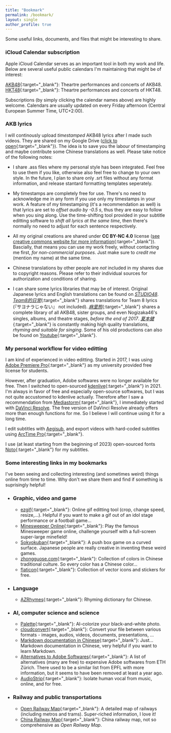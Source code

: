 ```yaml
---
title: "Bookmark"
permalink: /bookmark/
layout: single
author_profile: true
---
```


Some useful links, documents, and files that might be interesting to share.  

### iCloud Calendar subscription

Apple iCloud Calendar serves as an important tool in both my work and life. Below are several useful public calendars I'm maintaining that might be of interest:  

[AKB48](webcal://p103-caldav.icloud.com/published/2/MjA1MjQ3NjAwNDAyMDUyNJHuBm4JvFsW9O5xhZKJaN-GNTNhgzMJxGeVWJ9p-4g1sgAOE2zlE5BUeUfoewECPQjZNGy4ViS-zfdT3BkUyao){:target="_blank"}: Theartre performances and concerts of AKB48.  
[HKT48](webcal://p103-caldav.icloud.com/published/2/MjA1MjQ3NjAwNDAyMDUyNJHuBm4JvFsW9O5xhZKJaN-GGyoCNUTEWTsrAXR1jBUNtvVC4FxIv_9ioZsAlKUVeZ3R72HgRaM9Jv9ZVooX0jc){:target="_blank"}: Theartre performances and concerts of HKT48.  

Subscriptions (by simply clicking the calendar names above) are highly welcome. Calendars are usually updated on every Friday afternoon (Central European Summer Time, UTC+2:00).  


### AKB lyrics

I will continously upload *timestamped* AKB48 lyrics after I made such videos. They are shared on my Google Drive ([click to open](https://drive.google.com/drive/folders/184L-G8E8vNPVBktQ3GgfZHFwhYWGTv-j?usp=sharing){:target="_blank"}). The idea is to save you the labour of timestamping and maybe contribute some Chinese translations as well. Please take notice of the following notes:  

* I share .ass files where my personal style has been integrated. Feel free to use them if you like, otherwise also feel free to change to your own style. In the future, I plan to share only .srt files without any format information, and release stantard formatting templates seperately. 

* My timestamps are completely free for use. There's no need to acknowledge me in any form if you use only my timestamps in your work. A feature of my timestamping (it's a recommendation as well) is that lyrics are set to *offset audio by -0.5 s*, thus they are easy to follow when you sing along. Use the time-shifting tool provided in your subtitle editting software to *shift all lyrics at the same time*, then there's normally no need to adjust for each sentence respectively.  

* All my original creations are shared under **CC BY-NC 4.0** license ([see creative commons website for more information](https://creativecommons.org/licenses/by-nc/4.0/){:target="_blank"}). Bascially, that means you can use my work freely, without contacting me first, *for non-commercial purposes*. Just make sure to *credit me* (mention my name) at the same time.  

* Chinese translations by other people are *not* included in my shares due to copyright reasons. Please refer to their individual sources for authorization and conditions of sharing.  

* I can share some lyrics libraries that may be of interest. Original Japanese lyrics and English translations can be found on [*STUDIO48*](http://stage48.net/studio48/lyricsindex.html). [*Team8的日常*](https://www.bilibili.com/read/cv6000223){:target="_blank"} shares translations for Team 8 lyrics (『サヨナラじゃない』 not included). [*麻里熊*](https://www.douban.com/doulist/1783038/){:target="_blank"} shares a complete library of all AKB48, sister groups, and even Nogizaka46's singles, albums, and theatre stages, *before the end of 2017*. [*夏本健*](https://weibo.com/u/5019394712){:target="_blank"} is constantly making high quality translations, *rhyming and suitable for singing*. Some of his old productions can also be found on [Youtube](https://www.youtube.com/@AKBchinese/videos){:target="_blank"}.   


### My personal workflow for video editting

I am kind of experienced in video editting. Started in 2017, I was using [Adobe Premiere Pro](https://www.adobe.com/products/premiere.html){:target="_blank"} as my university provided free license for students.  

However, after graduation, Adobe softwares were no longer available for free. Then I switched to open-sourced [kdenlive](https://kdenlive.org/en/){:target="_blank"} in 2021. I'm always in favor of free and especially open-source softwares, but I was not quite accustomed to kdenlive actually. Therefore after I saw a recommendation from [Mediastorm](https://space.bilibili.com/946974){:target="_blank"}, I immediately started with [DaVinci Resolve](https://www.blackmagicdesign.com/products/davinciresolve). The free version of DaVinci Resolve already offers more than enough functions for me. So I believe I will continue using it for a long time.  

I edit subtitles with [Aegisub](https://aegisite.vercel.app/), and export videos with hard-coded subtitles using [ArcTime Pro](https://arctime.org/){:target="_blank"}.  

I use (at least starting from the beginning of 2023) open-sourced fonts [Noto](https://fonts.google.com/noto){:target="_blank"} for my subtitles.  


### Some interesting links in my bookmarks

I've been seeing and collecting interesting (and sometimes weird) things online from time to time. Why don't we share them and find if something is suprisingly helpful!  

* ### Graphic, video and game

  * [ezgif](https://ezgif.com/){:target="_blank"}: Online gif editting tool (crop, change speed, resize,...). Helpful if you want to make a gif out of an idol stage performance or a football game...  
  * [Minesweeper Online](http://www.minesweeper.cn/){:target="_blank"}: Play the famous Minesweeper game online, challenge yourself with a full-screen super-large minefield!  
  * [Sokyokuban](https://sokyokuban.com/#0){:target="_blank"}: A push box game on a curved surface. Japanese people are really creative in inventing these weird games. 
  * [zhongguose.com](http://zhongguose.com/){:target="_blank"}: Collection of colors in Chinese traditional culture. So every color has a Chinese color...
  * [flaticon](https://www.flaticon.com/){:target="_blank"}: Collection of vector icons and stickers for free. 


* ### Language

  * [AZRhymes](https://zh.azrhymes.com/?strict=1){:target="_blank"}: Rhyming dictionary for Chinese. 


* ### AI, computer science and science

  * [Palette](https://palette.fm/){:target="_blank"}: AI-colorize your black-and-white photo.  
  * [cloudconvert](https://cloudconvert.com/){:target="_blank"}: Convert your file between various formats - images, audios, videos, documents, presentations, ...  
  * [Markdown documentation in Chinese](https://markdown-zh.readthedocs.io/en/latest/){:target="_blank"}: Just... Markdown documentation in Chinese, very helpful if you want to learn Markdown.  
  * [Alternatives to Adobe Softwares](https://www.softwareinfo.ethz.ch/alternatives-to-adobe-software/){:target="_blank"}: A list of alternatives (many are free) to expensive Adobe softwares from ETH Zürich. There used to be a similar list from EPFL with more information, but it seems to have been removed at least a year ago. 
  * [AudioStrip](https://audiostrip.co.uk/#isolate){:target="_blank"}: Isolate human vocal from music, online, and for free. 


* ### Railway and public transportations

  * [Open Railway Map](https://openrailwaymap.org/){:target="_blank"}: A detailed map of railways (including metros and trams). Super-riched information, I love it!  
  * [China Railway Map](http://cnrail.geogv.org/zhcn/){:target="_blank"}: China railway map, not so comprehensive as *Open Railway Map*.  